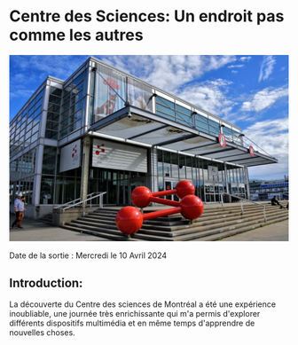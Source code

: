 # Centre des Sciences: Un endroit pas comme les autres 
![photo](centre-des-sciences-de-montreal.jpg)

Date de la sortie : Mercredi le 10 Avril 2024


## Introduction:
La découverte du Centre des sciences de Montréal a été une expérience inoubliable, une journée très enrichissante qui m'a permis d'explorer différents dispositifs multimédia et en même temps d'apprendre de nouvelles choses. 





